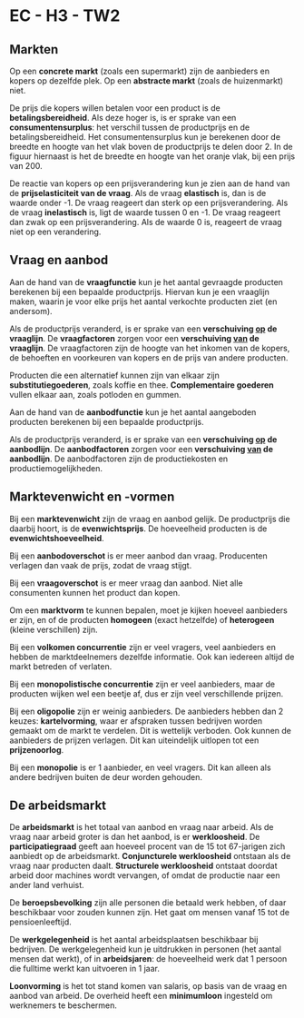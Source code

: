# EC - H3 - TW2

## Markten

Op een **concrete markt** (zoals een supermarkt) zijn de aanbieders en kopers op dezelfde plek. Op een **abstracte markt** (zoals de huizenmarkt) niet.

De prijs die kopers willen betalen voor een product is de **betalingsbereidheid**. Als deze hoger is, is er sprake van een **consumentensurplus**: het verschil tussen de productprijs en de betalingsbereidheid. Het consumentensurplus kun je berekenen door de breedte en hoogte van het vlak boven de productprijs te delen door 2. In de figuur hiernaast is het de breedte en hoogte van het oranje vlak, bij een prijs van 200.

De reactie van kopers op een prijsverandering kun je zien aan de hand van de **prijselasticiteit van de vraag**. Als de vraag **elastisch** is, dan is de waarde onder -1. De vraag reageert dan sterk op een prijsverandering. Als de vraag **inelastisch** is, ligt de waarde tussen 0 en -1. De vraag reageert dan zwak op een prijsverandering. Als de waarde 0 is, reageert de vraag niet op een verandering.

## Vraag en aanbod

Aan de hand van de **vraagfunctie** kun je het aantal gevraagde producten berekenen bij een bepaalde productprijs. Hiervan kun je een vraaglijn maken, waarin je voor elke prijs het aantal verkochte producten ziet (en andersom).

Als de productprijs veranderd, is er sprake van een **verschuiving <u>op</u> de vraaglijn**. De **vraagfactoren** zorgen voor een **verschuiving <u>van</u> de vraaglijn**. De vraagfactoren zijn de hoogte van het inkomen van de kopers, de behoeften en voorkeuren van kopers en de prijs van andere producten.

Producten die een alternatief kunnen zijn van elkaar zijn **substitutiegoederen**, zoals koffie en thee. **Complementaire goederen** vullen elkaar aan, zoals potloden en gummen.

Aan de hand van de **aanbodfunctie** kun je het aantal aangeboden producten berekenen bij een bepaalde productprijs.

Als de productprijs veranderd, is er sprake van een **verschuiving <u>op</u> de aanbodlijn**. De **aanbodfactoren** zorgen voor een **verschuiving <u>van</u> de aanbodlijn**. De aanbodfactoren zijn de productiekosten en productiemogelijkheden.

## Marktevenwicht en -vormen

Bij een **marktevenwicht** zijn de vraag en aanbod gelijk. De productprijs die daarbij hoort, is de **evenwichtsprijs**. De hoeveelheid producten is de **evenwichtshoeveelheid**.

Bij een **aanbodoverschot** is er meer aanbod dan vraag. Producenten verlagen dan vaak de prijs, zodat de vraag stijgt.

Bij een **vraagoverschot** is er meer vraag dan aanbod. Niet alle consumenten kunnen het product dan kopen.

Om een **marktvorm** te kunnen bepalen, moet je kijken hoeveel aanbieders er zijn, en of de producten **homogeen** (exact hetzelfde) of **heterogeen** (kleine verschillen) zijn.

Bij een **volkomen concurrentie** zijn er veel vragers, veel aanbieders en hebben de marktdeelnemers dezelfde informatie. Ook kan iedereen altijd de markt betreden of verlaten.

Bij een **monopolistische concurrentie** zijn er veel aanbieders, maar de producten wijken wel een beetje af, dus er zijn veel verschillende prijzen.

Bij een **oligopolie** zijn er weinig aanbieders. De aanbieders hebben dan 2 keuzes: **kartelvorming**, waar er afspraken tussen bedrijven worden gemaakt om de markt te verdelen. Dit is wettelijk verboden. Ook kunnen de aanbieders de prijzen verlagen. Dit kan uiteindelijk uitlopen tot een **prijzenoorlog**.

Bij een **monopolie** is er 1 aanbieder, en veel vragers. Dit kan alleen als andere bedrijven buiten de deur worden gehouden.

## De arbeidsmarkt

De **arbeidsmarkt** is het totaal van aanbod en vraag naar arbeid. Als de vraag naar arbeid groter is dan het aanbod, is er **werkloosheid**. De **participatiegraad** geeft aan hoeveel procent van de 15 tot 67-jarigen zich aanbiedt op de arbeidsmarkt. **Conjuncturele werkloosheid** ontstaan als de vraag naar producten daalt. **Structurele werkloosheid** ontstaat doordat arbeid door machines wordt vervangen, of omdat de productie naar een ander land verhuist.

De **beroepsbevolking** zijn alle personen die betaald werk hebben, of daar beschikbaar voor zouden kunnen zijn. Het gaat om mensen vanaf 15 tot de pensioenleeftijd.

De **werkgelegenheid** is het aantal arbeidsplaatsen beschikbaar bij bedrijven. De werkgelegenheid kun je uitdrukken in personen (het aantal mensen dat werkt), of in **arbeidsjaren**: de hoeveelheid werk dat 1 persoon die fulltime werkt kan uitvoeren in 1 jaar.

**Loonvorming** is het tot stand komen van salaris, op basis van de vraag en aanbod van arbeid. De overheid heeft een **minimumloon** ingesteld om werknemers te beschermen.
